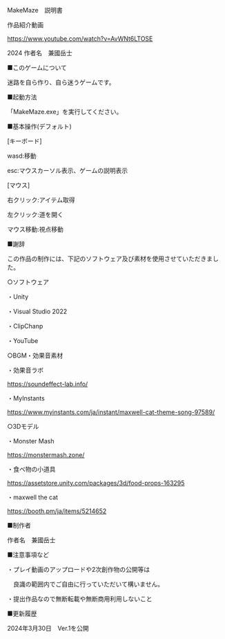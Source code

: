 MakeMaze　説明書

作品紹介動画

https://www.youtube.com/watch?v=AvWNt6LTOSE

2024 作者名　兼國岳士

■このゲームについて

迷路を自ら作り、自ら迷うゲームです。

■起動方法

「MakeMaze.exe」を実行してください。

■基本操作(デフォルト)

[キーボード]

wasd:移動

esc:マウスカーソル表示、ゲームの説明表示

[マウス]

右クリック:アイテム取得

左クリック:道を開く

マウス移動:視点移動

■謝辞

この作品の制作には、下記のソフトウェア及び素材を使用させていただきました。

○ソフトウェア

・Unity

・Visual Studio 2022

・ClipChanp

・YouTube

○BGM・効果音素材

・効果音ラボ

  https://soundeffect-lab.info/
  
・MyInstants

  https://www.myinstants.com/ja/instant/maxwell-cat-theme-song-97589/
  
○3Dモデル

・Monster Mash

  https://monstermash.zone/
  
・食べ物の小道具

  https://assetstore.unity.com/packages/3d/food-props-163295
  
・maxwell the cat

  https://booth.pm/ja/items/5214652
  

■制作者

作者名　兼國岳士

■注意事項など

・プレイ動画のアップロードや2次創作物の公開等は

　良識の範囲内でご自由に行っていただいて構いません。

・提出作品なので無断転載や無断商用利用しないこと

■更新履歴

2024年3月30日　Ver.1を公開
